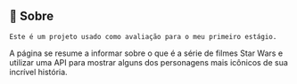 ## 📕 Sobre
    Este é um projeto usado como avaliação para o meu primeiro estágio.
A página se resume a informar sobre o que é a série de filmes Star Wars e 
utilizar uma API para mostrar alguns dos personagens mais icônicos de sua incrível história.